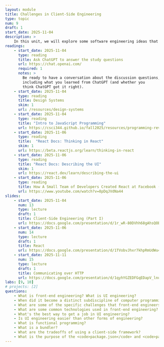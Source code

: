 ```yaml
---
layout: module
title: Challenges in Client-Side Engineering
type: topic
num: 9
draft: 1
start_date: 2025-11-04
description: > 
    In this unit, we will explore some software engineering ideas that are specific to client-side engineering. To do this, we're going to learn some HTML, CSS, JavaScript, and React concepts <em>as a means of learning</em> various client-side software engineering principles
readings:
    - start_date: 2025-11-04
      type: reading
      title: Ask ChatGPT to answer the study questions
      url: https://chat.openai.com/
      required: 1
      notes: >
        Be ready to have a conversation about the discussion questions, 
        including what you learned from ChatGPT (and whether you 
        think ChatGPT got it right).
    - start_date: 2025-11-04
      type: reading
      title: Design Systems
      skim: 1
      url: /resources/design-systems
    - start_date: 2025-11-04
      type: reading
      title: "Intro to JavaScript Programming"
      url: https://csci344.github.io/fall2025/resources/programming-review
    - start_date: 2025-11-06
      type: reading
      title:  "React Docs: Thinking in React"
      skim: 1
      url: https://beta.reactjs.org/learn/thinking-in-react
    - start_date: 2025-11-06
      type: reading
      title: "React Docs: Describing the UI"
      skim: 1
      url: https://react.dev/learn/describing-the-ui
    - start_date: 2025-11-06
      type: reading
      title: How A Small Team of Developers Created React at Facebook (video)
      url: https://www.youtube.com/watch?v=8pDqJVdNa44
slides:
    - start_date: 2025-11-04
      num: 13
      type: lecture
      draft: 1
      title: Client-Side Engineering (Part I)
      url: https://docs.google.com/presentation/d/1r_wR-80DVhh68gAhsQOBjmmTvWJSHbkf/edit?usp=sharing&ouid=113376576186080604800&rtpof=true&sd=true
    - start_date: 2025-11-06
      num: 14
      type: lecture
      draft: 1
      title: React
      url: https://docs.google.com/presentation/d/1TVobvJhxr7khpRmUdWu4MWPGvvOssP4l/edit?usp=sharing&ouid=113376576186080604800&rtpof=true&sd=true
    - start_date: 2025-11-11
      num: 15
      type: lecture
      draft: 1
      title: Communicating over HTTP
      url: https://docs.google.com/presentation/d/1qyhYGZEDFGqEDapV_lnuVcNUmYNRGEo5/edit?usp=sharing&ouid=113376576186080604800&rtpof=true&sd=true
labs: [9, 10]
# projects: [2]
questions:
    - What is front-end engineering? What is UI engineering?
    - When did it become a distinct subdiscipline of computer programming?
    - What are some of the specific challenges that front-end engineers must navigate?
    - What are some common technologies used in front-end engineering?
    - What's the best way to get a job in UI engineering?
    - Is UI engineering easier than other forms of engineering?
    - What is functional programming?
    - What is a bundler?
    - What are the tradeoffs of using a client-side framework?
    - What is the purpose of the <code>package.json</code> and <code>package-lock.json</code> files?
---
```

